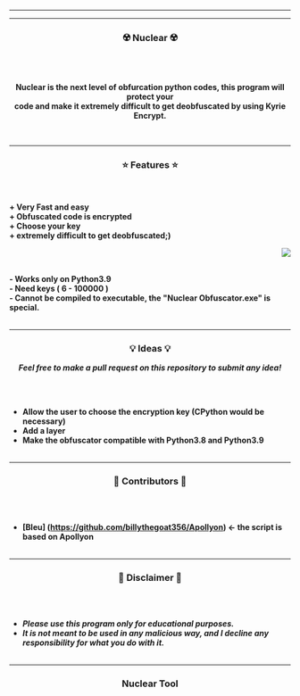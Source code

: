 -----

<p align="center">
<imgc="https://assets.dragoart.com/images/23746_501/nwo-gas-masks-drawing-lesson_5e4cee60b923a5.72421555_122518_5_3.png">
</p>

-----

### <p align="center">☢️ Nuclear ☢️</p>

<br><br>
<p align="center">
<strong>
Nuclear is the next level of obfurcation python codes, this program will protect your
<br>
code and make it extremely difficult to get deobfuscated by using Kyrie Encrypt.
</strong>
</p>
<br>

-----

### <p align="center">⭐ Features ⭐</p>

<br><br>
<strong>+ Very Fast and easy</strong>
<br>
<strong>+ Obfuscated code is encrypted</strong>
<br>
<strong>+ Choose your key</strong>
<br>
<strong>+ extremely difficult to get deobfuscated;)</strong>
<br>

<p align="right">
<img src="https://assets.dragoart.com/images/23746_501/nwo-gas-masks-drawing-lesson_5e4cee60b923a5.72421555_122518_5_3.png">
</p>

<br>
<strong>- Works only on Python3.9</strong>
<br>
<strong>- Need keys ( 6 - 100000 )
<br>
<strong>- Cannot be compiled to executable, the "Nuclear Obfuscator.exe" is special. </strong>
<br><br>

-----


### <p align="center">💡 Ideas 💡</p>

<p align="center"><strong><i>Feel free to make a pull request on this repository to submit any idea!</i></strong</p>

<br><br>
* Allow the user to choose the encryption key (CPython would be necessary)
* Add a layer
* Make the obfuscator compatible with Python3.8 and Python3.9
<br><br>

-----
  
### <p align="center">🎨 Contributors 🎨</p>

<br><br>
* [Bleu] (https://github.com/billythegoat356/Apollyon) <- the script is based on Apollyon
<br><br>
  
-----

### <p align="center">📌 Disclaimer 📌</p>

<br><br>
* ***Please use this program only for educational purposes.***
* ***It is not meant to be used in any malicious way, and I decline any responsibility for what you do with it.***
<br><br>

-----

### <p align="center">Nuclear Tool</p>
